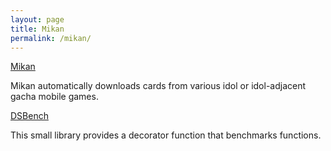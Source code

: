 ```yaml
---
layout: page
title: Mikan
permalink: /mikan/
---
```


[Mikan](/mikan)

Mikan automatically downloads cards from various idol or idol-adjacent gacha mobile games.

[DSBench](/dsbench)

This small library provides a decorator function that benchmarks functions.
